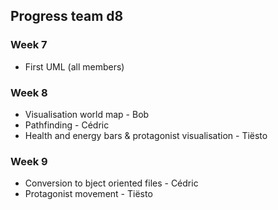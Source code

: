  ## Progress team d8

### Week 7
- First UML (all members)

### Week 8
- Visualisation world map - Bob
- Pathfinding - Cédric
- Health and energy bars & protagonist visualisation - Tiësto

### Week 9

- Conversion to bject oriented files - Cédric
- Protagonist movement - Tiësto